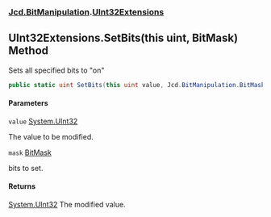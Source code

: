 ### [Jcd.BitManipulation](Jcd.BitManipulation.md 'Jcd.BitManipulation').[UInt32Extensions](Jcd.BitManipulation.UInt32Extensions.md 'Jcd.BitManipulation.UInt32Extensions')

## UInt32Extensions.SetBits(this uint, BitMask) Method

Sets all specified bits to "on"

```csharp
public static uint SetBits(this uint value, Jcd.BitManipulation.BitMask mask);
```

#### Parameters

<a name='Jcd.BitManipulation.UInt32Extensions.SetBits(thisuint,Jcd.BitManipulation.BitMask).value'></a>

`value` [System.UInt32](https://docs.microsoft.com/en-us/dotnet/api/System.UInt32 'System.UInt32')

The value to be modified.

<a name='Jcd.BitManipulation.UInt32Extensions.SetBits(thisuint,Jcd.BitManipulation.BitMask).mask'></a>

`mask` [BitMask](Jcd.BitManipulation.BitMask.md 'Jcd.BitManipulation.BitMask')

bits to set.

#### Returns

[System.UInt32](https://docs.microsoft.com/en-us/dotnet/api/System.UInt32 'System.UInt32')
The modified value.